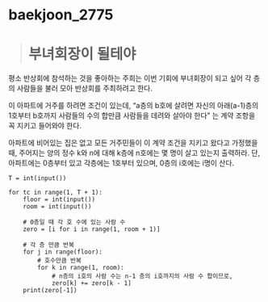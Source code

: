 # baekjoon_2775

># 부녀회장이 될테야

평소 반상회에 참석하는 것을 좋아하는 주희는 이번 기회에 부녀회장이 되고 싶어 각 층의 사람들을 불러 모아 반상회를 주최하려고 한다.

이 아파트에 거주를 하려면 조건이 있는데, “a층의 b호에 살려면 자신의 아래(a-1)층의 1호부터 b호까지 사람들의 수의 합만큼 사람들을 데려와 살아야 한다” 는 계약 조항을 꼭 지키고 들어와야 한다.

아파트에 비어있는 집은 없고 모든 거주민들이 이 계약 조건을 지키고 왔다고 가정했을 때, 주어지는 양의 정수 k와 n에 대해 k층에 n호에는 몇 명이 살고 있는지 출력하라. 단, 아파트에는 0층부터 있고 각층에는 1호부터 있으며, 0층의 i호에는 i명이 산다.

```
T = int(input())

for tc in range(1, T + 1):
    floor = int(input())
    room = int(input())
	
	# 0층일 때 각 호 수에 있는 사람 수
    zero = [i for i in range(1, room + 1)]
	
	# 각 층 만큼 반복
    for j in range(floor):
    	# 호수만큼 반복
        for k in range(1, room):
        	# n층의 i호의 사람 수는 n-1 층의 i호까지의 사람 수 합이므로,
            zero[k] += zero[k - 1]
    print(zero[-1])
```



